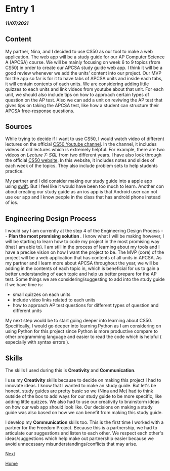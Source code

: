 # Entry 1
##### 11/07/2021

## Content
My partner, Nina, and I decided to use CS50 as our tool to make a web application. The web app will be a study guide for our AP Computer Science A (APCSA) course. We will be mainly focusing on week 6 to 9 topics (from CS50) in order to create our APCSA study guide web app. I think it will be a good review whenever we add the units' content into our project. Our MVP for the app so far is for it to have tabs of APCSA units and inside each tabs, it will contain contents of each units. We are considering adding little quizzes to each units and link videos from youtube about that unit. For each unit, we should also include tips on how to approach certain types of question on the AP test. Also we can add a unit on reviwing the AP test that gives tips on taking the APCSA test, like how a student can structure their APCSA free-response questions. 

## Sources
While trying to decide if I want to use CS50, I would watch video of different lectures on the official [CS50 Youtube channel](https://www.youtube.com/c/cs50). In the channel, it includes videos of old lectures which is extremely helpful. For example, there are two videos on <i> Lecture 7: SQL </i> from two different years. I have also look through the official [CS50 website](https://cs50.harvard.edu/college/2021/fall/). In this website, it includes notes and slides of each week of the topics.  They also include problem sets to help students practice. 

My partner and I did consider making our study guide into a apple app using [swift](https://developer.apple.com/swift/). But I feel like it would have been too much to learn. Another con about creating our study guide as an ios app is that Android user can not use our app and I know people in the class that has android phone instead of ios. 

## Engineering Design Process
I would say I am currently at the step 4 of the Engineering Design Process -- <b> Plan the most promising solution </b>. I know what I will be making however, I will be starting to learn how to code my project in the most promising way (that I am able to). I am still in the process of learning about my tools and I have a precise vision on how I want the project to be. The MVP (core) of the project will be a web application that has contents of all units in APCSA. As my partner and I learn more about APCSA throughout the year, we will be adding in the contents of each topic in, which is beneficial for us to gain a better understanding of each topic and help us better prepare for the AP test. Some things we are considering/suggesting to add into the study guide if we have time is:
 - small quizzes on each units
 - include video links related to each units
 - how to approach AP test questions for different types of question and different units

My next step would be to start going deeper into learning about CS50. Specifically, I would go deeper into learning Python as I am considering on using Python for this project since Python is more productive compare to other programming language and easier to read the code which is helpful ( especially with syntax errors ).

## Skills
The skills I used during this is <b>Creativity</b> and <b>Communication</b>.

I use my <b>Creativity</b> skills because to decide on making this project I had to innovate ideas. I know that I wanted to make an study guide. But let's be honest, study guides are pretty basic so we (Nina and Me) had to think outside of the box to add ways for our study guide to be more specific, like adding little quizzes. We also had to use our creativity to brainstorm ideas on how our web app should look like. Our decisions on making a study guide was also based on how we can benefit from making this study guide.

I develop my <b>Communication</b> skills too. This is the first time I worked with a partner for the Freedom Project. Because this is a partnership, we had to articulate our suggestions and listen to each other. We respect each other's ideas/suggestions which help make out partnership easier because we avoid unnecessary misunderstandings/conflicts that may arise.

[Next](entry02.md)

[Home](../README.md)
